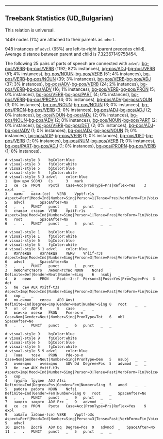 

--------------------------------------------------------------------------------

## Treebank Statistics (UD_Bulgarian)

This relation is universal.

1449 nodes (1%) are attached to their parents as `advcl`.

948 instances of `advcl` (65%) are left-to-right (parent precedes child).
Average distance between parent and child is 7.32367149758454.

The following 25 pairs of parts of speech are connected with `advcl`: [bg-pos/VERB]()-[bg-pos/VERB]() (1192; 82% instances), [bg-pos/ADJ]()-[bg-pos/VERB]() (51; 4% instances), [bg-pos/NOUN]()-[bg-pos/VERB]() (51; 4% instances), [bg-pos/VERB]()-[bg-pos/NOUN]() (39; 3% instances), [bg-pos/VERB]()-[bg-pos/ADJ]() (37; 3% instances), [bg-pos/ADV]()-[bg-pos/VERB]() (24; 2% instances), [bg-pos/VERB]()-[bg-pos/ADV]() (16; 1% instances), [bg-pos/VERB]()-[bg-pos/PRON]() (5; 0% instances), [bg-pos/VERB]()-[bg-pos/PART]() (4; 0% instances), [bg-pos/VERB]()-[bg-pos/PROPN]() (4; 0% instances), [bg-pos/ADV]()-[bg-pos/NOUN]() (3; 0% instances), [bg-pos/NOUN]()-[bg-pos/NOUN]() (3; 0% instances), [bg-pos/PRON]()-[bg-pos/VERB]() (3; 0% instances), [bg-pos/ADJ]()-[bg-pos/ADJ]() (2; 0% instances), [bg-pos/NOUN]()-[bg-pos/ADJ]() (2; 0% instances), [bg-pos/NOUN]()-[bg-pos/ADV]() (2; 0% instances), [bg-pos/NOUN]()-[bg-pos/PART]() (2; 0% instances), [bg-pos/VERB]()-[bg-pos/DET]() (2; 0% instances), [bg-pos/ADJ]()-[bg-pos/ADV]() (1; 0% instances), [bg-pos/ADJ]()-[bg-pos/NOUN]() (1; 0% instances), [bg-pos/ADP]()-[bg-pos/VERB]() (1; 0% instances), [bg-pos/DET]()-[bg-pos/VERB]() (1; 0% instances), [bg-pos/NUM]()-[bg-pos/VERB]() (1; 0% instances), [bg-pos/PART]()-[bg-pos/ADJ]() (1; 0% instances), [bg-pos/PROPN]()-[bg-pos/VERB]() (1; 0% instances).


~~~ conllu
# visual-style 3	bgColor:blue
# visual-style 3	fgColor:white
# visual-style 5	bgColor:blue
# visual-style 5	fgColor:white
# visual-style 5 3 advcl	color:blue
1	Щом	щом	SCONJ	Cs	_	3	mark	_	_
2	се	се	PRON	Ppxta	Case=Acc|PronType=Prs|Reflex=Yes	3	expl	_	_
3	наям	наям-(се)	VERB	Vpptf-r1s	Aspect=Perf|Mood=Ind|Number=Sing|Person=1|Tense=Pres|VerbForm=Fin|Voice=Act	5	advcl	_	SpaceAfter=No
4	,	,	PUNCT	punct	_	3	punct	_	_
5	ставам	ставам	VERB	Vpiif-r1s	Aspect=Imp|Mood=Ind|Number=Sing|Person=1|Tense=Pres|VerbForm=Fin|Voice=Act	0	root	_	SpaceAfter=No
6	.	.	PUNCT	punct	_	5	punct	_	_

~~~


~~~ conllu
# visual-style 1	bgColor:blue
# visual-style 1	fgColor:white
# visual-style 6	bgColor:blue
# visual-style 6	fgColor:white
# visual-style 6 1 advcl	color:blue
1	Изглежда	изглежда	VERB	Vniif-r3s	Aspect=Imp|Mood=Ind|Number=Sing|Person=3|Tense=Pres|VerbForm=Fin|Voice=Act	6	advcl	_	SpaceAfter=No
2	,	,	PUNCT	punct	_	1	punct	_	_
3	любопитството	любопитство	NOUN	Ncnsd	Definite=Def|Gender=Neut|Number=Sing	6	nsubj	_	_
4	й	неин	PRON	Psot--3--f	Person=3|Poss=Yes|PronType=Prs	3	det	_	_
5	бе	съм	AUX	Vxitf-t3s	Aspect=Imp|Mood=Ind|Number=Sing|Person=3|Tense=Past|VerbForm=Fin|Voice=Act	6	cop	_	_
6	по-силно	силен	ADJ	Ansi	Definite=Ind|Degree=Cmp|Gender=Neut|Number=Sing	0	root	_	_
7	от	от	ADP	R	_	8	case	_	_
8	всичко	всеки	PRON	Pce-os-n	Case=Nom|Gender=Neut|Number=Sing|PronType=Tot	6	obl	_	SpaceAfter=No
9	.	.	PUNCT	punct	_	6	punct	_	_

~~~


~~~ conllu
# visual-style 9	bgColor:blue
# visual-style 9	fgColor:white
# visual-style 5	bgColor:blue
# visual-style 5	fgColor:white
# visual-style 5 9 advcl	color:blue
1	Това	този	PRON	Pde-os-n	Case=Nom|Gender=Neut|Number=Sing|PronType=Dem	5	nsubj	_	_
2	очевидно	очевидно	ADV	Dd	Degree=Pos	5	advmod	_	_
3	бе	съм	AUX	Vxitf-t3s	Aspect=Imp|Mood=Ind|Number=Sing|Person=3|Tense=Past|VerbForm=Fin|Voice=Act	5	cop	_	_
4	трудна	труден	ADJ	Afsi	Definite=Ind|Degree=Pos|Gender=Fem|Number=Sing	5	amod	_	_
5	работа	работа	NOUN	Ncfsi	Definite=Ind|Gender=Fem|Number=Sing	0	root	_	SpaceAfter=No
6	,	,	PUNCT	punct	_	9	punct	_	_
7	защото	защото	ADV	Prc	_	9	advmod	_	_
8	се	се	PRON	Ppxta	Case=Acc|PronType=Prs|Reflex=Yes	9	expl	_	_
9	забави	забавя-(се)	VERB	Vpptf-o3s	Aspect=Perf|Mood=Ind|Number=Sing|Person=3|Tense=Past|VerbForm=Fin|Voice=Act	5	advcl	_	_
10	доста	доста	ADV	Dq	Degree=Pos	9	advmod	_	SpaceAfter=No
11	.	.	PUNCT	punct	_	5	punct	_	_

~~~


